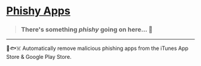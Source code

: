 # [Phishy Apps](https://phishyapps.com/)
> ### There's something _phishy_ going on here... 🤔
----
🤖🐟☠️ Automatically remove malicious phishing apps from the iTunes App Store &amp; Google Play Store.


